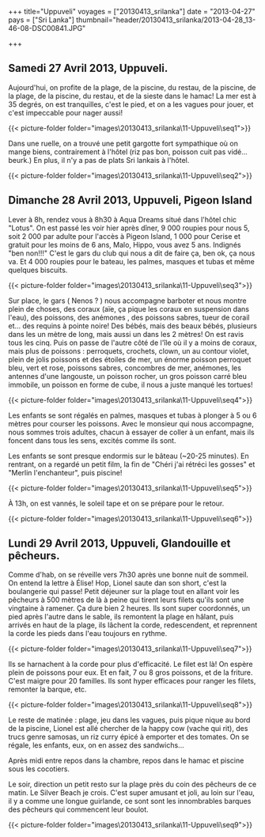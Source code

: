 +++
title="Uppuveli"
voyages = ["20130413_srilanka"]
date = "2013-04-27"
pays = ["Sri Lanka"]
thumbnail="header/20130413_srilanka/2013-04-28_13-46-08-DSC00841.JPG"

+++

## Samedi 27 Avril 2013, Uppuveli.

Aujourd'hui, on profite de la plage, de la piscine, du restau, de la piscine, de la plage, de la piscine, du restau, et de la sieste dans le hamac! La mer est à 35 degrés, on est tranquilles, c'est le pied, et on a les vagues pour jouer, et c'est impeccable pour nager aussi!

{{< picture-folder folder="images\20130413_srilanka\11-Uppuveli\seq1">}}

Dans une ruelle, on a trouvé une petit gargotte fort sympathique où on mange biens, contrairement à l'hôtel (riz pas bon, poisson cuit pas vidé... beurk.) En plus, il n'y a pas de plats Sri lankais à l'hôtel.

{{< picture-folder folder="images\20130413_srilanka\11-Uppuveli\seq2">}}


## Dimanche 28 Avril 2013, Uppuveli, Pigeon Island

Lever à 8h, rendez vous à 8h30 à Aqua Dreams situé dans l'hôtel chic "Lotus". On est passé les voir hier après dîner, 9 000 roupies pour nous 5, soit 2 000 par adulte pour l'accès à Pigeon Island, 1 000 pour Cerise et gratuit pour les moins de 6 ans, Malo, Hippo, vous avez 5 ans. Indignés "ben non!!!" C'est le gars du club qui nous a dit de faire ça, ben ok, ça nous va. Et 4 000 roupies pour le bateau, les palmes, masques et tubas et même quelques biscuits. 

{{< picture-folder folder="images\20130413_srilanka\11-Uppuveli\seq3">}}

Sur place, le gars ( Nenos ? ) nous accompagne barboter et nous montre plein de choses, des coraux (aïe, ça pique les coraux en suspension dans l'eau), des poissons, des anémones , des poissons sabres, tueur de corail et... des requins à pointe noire! Des bébés, mais des beaux bébés, plusieurs dans les un mètre de long, mais aussi un dans les 2 mètres! On est ravis tous les cinq. Puis on passe de l'autre côté de l'île où il y a moins de coraux, mais plus de poissons : perroquets, crochets, clown, un au contour violet, plein de jolis poissons et des étoiles de mer, un énorme poisson perroquet bleu, vert et rose, poissons sabres, concombres de mer, anémones, les antennes d'une langouste, un poisson rocher, un gros poisson carré bleu immobile, un poisson en forme de cube, il nous a juste manqué les tortues!

{{< picture-folder folder="images\20130413_srilanka\11-Uppuveli\seq4">}}


Les enfants se sont régalés en palmes, masques et tubas à plonger à 5 ou 6 mètres pour courser les poissons. Avec le monsieur qui nous accompagne, nous sommes trois adultes, chacun à essayer de coller à un enfant, mais ils foncent dans tous les sens, excités comme ils sont.

Les enfants se sont presque endormis sur le bâteau (~20-25 minutes). En rentrant, on a regardé un petit film, la fin de "Chéri j'ai rétréci les gosses" et "Merlin l'enchanteur", puis piscine!

{{< picture-folder folder="images\20130413_srilanka\11-Uppuveli\seq5">}}

À 13h, on est vannés, le soleil tape et on se prépare pour le retour. 

{{< picture-folder folder="images\20130413_srilanka\11-Uppuveli\seq6">}}


## Lundi 29 Avril 2013, Uppuveli, Glandouille et pêcheurs.

Comme d'hab, on se réveille vers 7h30 après une bonne nuit de sommeil.
On entend la lettre à Élise! Hop, Lionel saute dan son short, c'est la boulangerie qui passe! Petit déjeuner sur la plage tout en allant voir les pêcheurs à 500 mètres de là à peine qui tirent leurs filets qu'ils sont une vingtaine à ramener. Ça dure bien 2 heures. Ils sont super coordonnés, un pied après l'autre dans le sable, ils remontent la plage en hâlant, puis arrivés en haut de la plage, ils lâchent la corde, redescendent, et reprennent la corde les pieds dans l'eau toujours en rythme.

{{< picture-folder folder="images\20130413_srilanka\11-Uppuveli\seq7">}}

Ils se harnachent à la corde pour plus d'efficacité. Le filet est là! On espère plein de poissons pour eux. Et en fait, 7 ou 8 gros poissons, et de la friture. C'est maigre pour 20 familles.
Ils sont hyper efficaces pour ranger les filets, remonter la barque, etc.

{{< picture-folder folder="images\20130413_srilanka\11-Uppuveli\seq8">}}

Le reste de matinée : plage, jeu dans les vagues, puis pique nique au bord de la piscine, Lionel est allé chercher de la happy cow (vache qui rit), des trucs genre samosas, un riz curry épicé à emporter et des tomates. On se régale, les enfants, eux, on en assez des sandwichs...

Après midi entre repos dans la chambre, repos dans le hamac et piscine sous les cocotiers.

Le soir, direction un petit resto sur la plage près du coin des pêcheurs de ce matin. Le Silver Beach je crois. C'est super amusant et joli, au loin sur l'eau, il y a comme une longue guirlande, ce sont sont les innombrables barques des pêcheurs qui commencent leur boulot.

{{< picture-folder folder="images\20130413_srilanka\11-Uppuveli\seq9">}}



